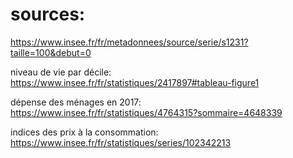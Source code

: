 # sources: 
https://www.insee.fr/fr/metadonnees/source/serie/s1231?taille=100&debut=0

niveau de vie par décile:             https://www.insee.fr/fr/statistiques/2417897#tableau-figure1

dépense des ménages en 2017:          https://www.insee.fr/fr/statistiques/4764315?sommaire=4648339

indices des prix à la consommation:   https://www.insee.fr/fr/statistiques/series/102342213
